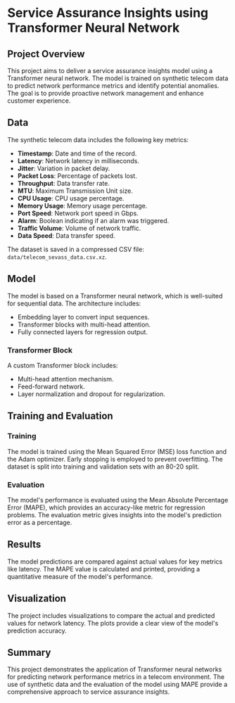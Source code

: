 
# Service Assurance Insights using Transformer Neural Network

## Project Overview

This project aims to deliver a service assurance insights model using a Transformer neural network. The model is trained on synthetic telecom data to predict network performance metrics and identify potential anomalies. The goal is to provide proactive network management and enhance customer experience.

## Data

The synthetic telecom data includes the following key metrics:
- **Timestamp**: Date and time of the record.
- **Latency**: Network latency in milliseconds.
- **Jitter**: Variation in packet delay.
- **Packet Loss**: Percentage of packets lost.
- **Throughput**: Data transfer rate.
- **MTU**: Maximum Transmission Unit size.
- **CPU Usage**: CPU usage percentage.
- **Memory Usage**: Memory usage percentage.
- **Port Speed**: Network port speed in Gbps.
- **Alarm**: Boolean indicating if an alarm was triggered.
- **Traffic Volume**: Volume of network traffic.
- **Data Speed**: Data transfer speed.

The dataset is saved in a compressed CSV file: `data/telecom_sevass_data.csv.xz`.

## Model

The model is based on a Transformer neural network, which is well-suited for sequential data. The architecture includes:
- Embedding layer to convert input sequences.
- Transformer blocks with multi-head attention.
- Fully connected layers for regression output.

### Transformer Block

A custom Transformer block includes:
- Multi-head attention mechanism.
- Feed-forward network.
- Layer normalization and dropout for regularization.

## Training and Evaluation

### Training

The model is trained using the Mean Squared Error (MSE) loss function and the Adam optimizer. Early stopping is employed to prevent overfitting. The dataset is split into training and validation sets with an 80-20 split.

### Evaluation

The model's performance is evaluated using the Mean Absolute Percentage Error (MAPE), which provides an accuracy-like metric for regression problems. The evaluation metric gives insights into the model's prediction error as a percentage.

## Results

The model predictions are compared against actual values for key metrics like latency. The MAPE value is calculated and printed, providing a quantitative measure of the model's performance.

## Visualization

The project includes visualizations to compare the actual and predicted values for network latency. The plots provide a clear view of the model's prediction accuracy.

## Summary

This project demonstrates the application of Transformer neural networks for predicting network performance metrics in a telecom environment. The use of synthetic data and the evaluation of the model using MAPE provide a comprehensive approach to service assurance insights.
